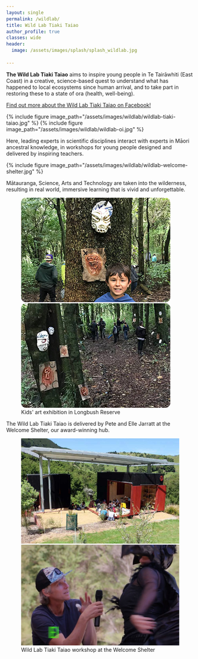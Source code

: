```yaml
---
layout: single
permalink: /wildlab/
title: Wild Lab Tiaki Taiao
author_profile: true
classes: wide
header:
  image: /assets/images/splash/splash_wildlab.jpg

---
```


**The Wild Lab Tiaki Taiao** aims to inspire young people in Te Tairāwhiti (East Coast) in a creative, science-based quest to understand what has happened to local ecosystems since human arrival, and to take part in restoring these to a state of ora (health, well-being).

[Find out more about the Wild Lab Tiaki Taiao on Facebook!](https://www.facebook.com/wildlabcommunity/)

{% include figure image_path="/assets/images/wildlab/wildlab-tiaki-taiao.jpg" %}
{% include figure image_path="/assets/images/wildlab/wildlab-oi.jpg" %}

Here, leading experts in scientific disciplines interact with experts in Māori ancestral knowledge, in workshops for young people designed and delivered by inspiring teachers.

{% include figure image_path="/assets/images/wildlab/wildlab-welcome-shelter.jpg" %}

Mātauranga, Science, Arts and Technology are taken into the wilderness, resulting in real world, immersive learning that is vivid and unforgettable. 

<figure class="half">
    <a href="/assets/images/news/kids-art-01.jpg"><img src="/assets/images/news/kids-art-01.jpg"></a>
    <a href="/assets/images/news/kids-art-02.jpg"><img src="/assets/images/news/kids-art-02.jpg"></a>
    <figcaption>Kids' art exhibition in Longbush Reserve</figcaption>
</figure>

The Wild Lab Tiaki Taiao is delivered by Pete and Elle Jarratt at the Welcome Shelter, our award-winning hub.

<figure class="half">
    <a href="/assets/images/news/wild-lab-workshop.jpg"><img src="/assets/images/news/wild-lab-workshop.jpg"></a>
    <a href="/assets/images/news/wild-lab-intro.jpg"><img src="/assets/images/news/wild-lab-intro.jpg"></a>
    <figcaption>Wild Lab Tiaki Taiao workshop at the Welcome Shelter</figcaption>
</figure>

